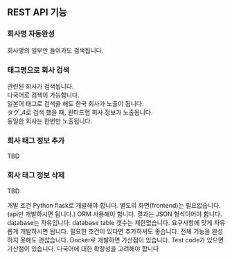 
## REST API 기능 

### 회사명 자동완성
회사명의 일부만 들어가도 검색됩니다.  
### 태그명으로 회사 검색
관련된 회사가 검색됩니다.  
다국어로 검색이 가능합니다.  
일본어 태그로 검색을 해도 한국 회사가 노출이 됩니다.  
タグ_4로 검색 했을 때, 원티드랩 회사 정보가 노출됩니다.  
동일한 회사는 한번만 노출됩니다.    

### 회사 태그 정보 추가
TBD

### 회사 태그 정보 삭제
TBD

개발 조건 
Python flask로 개발해야 합니다.
별도의 화면(frontend)는 필요없습니다. (api만 개발하시면 됩니다.)
ORM 사용해야 합니다.
결과는 JSON 형식이어야 합니다.
database는 자유입니다.
database table 갯수는 제한없습니다.
요구사항에 맞게 자유롭게 개발하시면 됩니다.
필요한 조건이 있다면 추가하셔도 좋습니다.
전체 기능을 완성하지 못해도 괜찮습니다.
Docker로 개발하면 가산점이 있습니다.
Test code가 있으면 가산점이 있습니다.
다국어에 대한 확장성을 고려해야 합니다